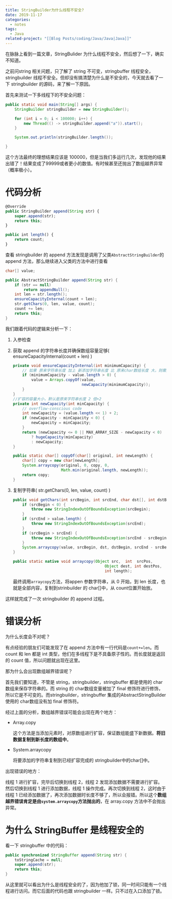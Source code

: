 ```yaml
---
title: StringBuilder为什么线程不安全?
date: 2019-11-17
categories:
  - notes
tags:
  - Java
related-project: "[[Blog Posts/coding/Java/Java|Java]]"
---
```


在脉脉上看到一篇文章，StringBulider 为什么线程不安全，然后想了一下，确实不知道。

之前问string 相关问题，只了解了 string 不可变，stringbuffer 线程安全，stringbuilder 线程不安全。但却没有搞清楚为什么是不安全的，今天就去看了一下 stringbuilder 的源码，来了解一下原因。

首先来测试一下多线程下的不安全问题：

```java
public static void main(String[] args) {
    StringBuilder stringBuilder = new StringBuilder();

    for (int i = 0; i < 100000; i++) {
        new Thread(() -> stringBuilder.append("a")).start();
    }

    System.out.println(stringBuilder.length());

}
```

这个方法最终的理想结果应该是 100000，但是当我们多运行几次，发现他的结果出错了！结果变成了99999或者更小的数值。有时候甚至还抛出了数组越界异常（概率极小）。

<!--more-->

# 代码分析

```javascript
@Override
public StringBuilder append(String str) {
    super.append(str);
    return this;
}

public int length() {
    return count;
}
```

查看 stringbuilder 的 append 方法发现是调用了父类`AbstractStringBuilder`的 append 方法，那么继续进入父类的方法中进行查看

```java
char[] value;

public AbstractStringBuilder append(String str) {
    if (str == null)
        return appendNull();
    int len = str.length();
    ensureCapacityInternal(count + len);
    str.getChars(0, len, value, count);
    count += len;
    return this;
}
```

我们跟着代码的逻辑来分析一下：

1. 入参检查

2. 获取 append 的字符串长度并确保数组容量足够( ensureCapacityInternal(count + len) )

    ```java
    private void ensureCapacityInternal(int minimumCapacity) {
        // 如果 原来字符串长度 加上 新添加字符串长度 比 原来char数组长度 大，则需要进行扩容
        if (minimumCapacity - value.length > 0) {
            value = Arrays.copyOf(value,
                                  newCapacity(minimumCapacity));
        }
    }
    //扩容的容量大小，默认是原来字符串长度 2 倍+2
    private int newCapacity(int minCapacity) {
        // overflow-conscious code
        int newCapacity = (value.length << 1) + 2;
        if (newCapacity - minCapacity < 0) {
            newCapacity = minCapacity;
        }
        return (newCapacity <= 0 || MAX_ARRAY_SIZE - newCapacity < 0)
            ? hugeCapacity(minCapacity)
            : newCapacity;
    }
    
    public static char[] copyOf(char[] original, int newLength) {
        char[] copy = new char[newLength];
        System.arraycopy(original, 0, copy, 0,
                         Math.min(original.length, newLength));
        return copy;
    }
    ```

3. 复制字符串( str.getChars(0, len, value, count) )

    ```java
    public void getChars(int srcBegin, int srcEnd, char dst[], int dstBegin) {
        if (srcBegin < 0) {
            throw new StringIndexOutOfBoundsException(srcBegin);
        }
        if (srcEnd > value.length) {
            throw new StringIndexOutOfBoundsException(srcEnd);
        }
        if (srcBegin > srcEnd) {
            throw new StringIndexOutOfBoundsException(srcEnd - srcBegin);
        }
        System.arraycopy(value, srcBegin, dst, dstBegin, srcEnd - srcBegin);
    }
    
    public static native void arraycopy(Object src,  int  srcPos,
                                            Object dest, int destPos,
                                            int length);
    ```

    最终调用`arraycopy`方法，将appen 参数字符串，从 0 开始，到 len 长度，也就是全部内容，复制到strinbuilder 的 char[]中，从 count位置开始放。

这样就完成了一次 stringbuilder 的 append 过程。

# 错误分析

为什么长度会不对呢？

有点经验的朋友们可能发现了在 append 方法中有一行代码是`count+=len`。而 count 和 len 都是 int 类型，他们在多线程下是不具备原子性的。而长度就是返回的 count 值，所以问题就出现在这里。

那为什么会出现数组越界错误呢？

首先我们要知道，不管是 string，stringbuilder，stringbuffer 都是使用的 char数组来保存字符串的。而 string 的 char数组变量被加了 final 修饰符进行修饰，所以它是不可变的。而stringbuilder，stringbuffer 集成的AbstractStringBuilder使用的 char数组没有加 final 修饰符。

经过上面的分析，数组越界错误可能会出现在两个地方：

- Array.copy

    这个方法是当添加元素时，对原数组进行扩容，保证数组能盛下新数据。**将旧数据复制到新长度的数组中**。

- System.arraycopy

    将要添加的字符串复制到已经扩容完成的 stringbuilder中的char[]中。

出现错误的地方：

线程 1 进行扩容，完毕后切换到线程 2，线程 2 发现添加数据不需要进行扩容。然后切换到线程 1 进行添加数据，线程 1 操作完成。再次切换到线程 2，这时由于线程 1 已经添加数据了，再次添加数据时长度不够了，所以会报错。所以这个**数组越界错误肯定是由`system.arraycopy`方法抛出的**，在 array.copy 方法中不会抛出异常。

# 为什么 StringBuffer 是线程安全的

看一下 stringbuffer 中的代码：

```java
public synchronized StringBuffer append(String str) {
    toStringCache = null;
    super.append(str);
    return this;
}
```

从这里就可以看出为什么是线程安全的了，因为他加了锁，同一时间只能有一个线程进行访问。而它后面的代码也跟 stringbuilder 一样。只不过在入口添加了锁。